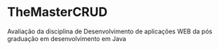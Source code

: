 # TheMasterCRUD
Avaliação da disciplina de Desenvolvimento de aplicações WEB  da pós graduação em desenvolvimento em Java

